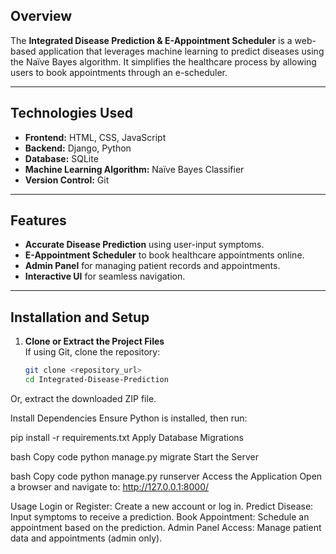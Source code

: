 ## Overview  
The **Integrated Disease Prediction & E-Appointment Scheduler** is a web-based application that leverages machine learning to predict diseases using the Naïve Bayes algorithm. It simplifies the healthcare process by allowing users to book appointments through an e-scheduler.  

---

## Technologies Used  
- **Frontend:** HTML, CSS, JavaScript  
- **Backend:** Django, Python  
- **Database:** SQLite  
- **Machine Learning Algorithm:** Naïve Bayes Classifier  
- **Version Control:** Git  

---

## Features  
- **Accurate Disease Prediction** using user-input symptoms.  
- **E-Appointment Scheduler** to book healthcare appointments online.  
- **Admin Panel** for managing patient records and appointments.  
- **Interactive UI** for seamless navigation.  

---

## Installation and Setup  

1. **Clone or Extract the Project Files**  
   If using Git, clone the repository:  
   ```bash
   git clone <repository_url>
   cd Integrated-Disease-Prediction
Or, extract the downloaded ZIP file.

Install Dependencies
Ensure Python is installed, then run:

pip install -r requirements.txt
Apply Database Migrations

bash
Copy code
python manage.py migrate
Start the Server

bash
Copy code
python manage.py runserver
Access the Application
Open a browser and navigate to:
http://127.0.0.1:8000/

Usage
Login or Register: Create a new account or log in.
Predict Disease: Input symptoms to receive a prediction.
Book Appointment: Schedule an appointment based on the prediction.
Admin Panel Access: Manage patient data and appointments (admin only).
  
